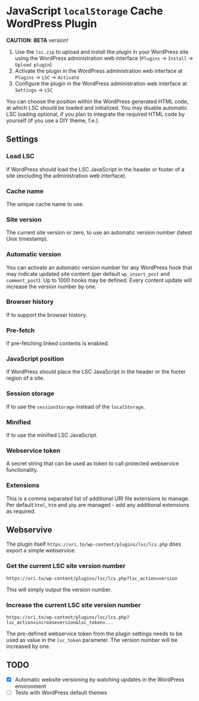 # JavaScript `localStorage` Cache WordPress Plugin

**CAUTION**: __BETA__ version!

1. Use the `lsc.zip` to upload and install the plugin in your WordPress site using the WordPress administration web interface (`Plugins` -> `Install` -> `Upload plugin`)
2. Activate the plugin in the WordPress administration web interface at `Plugins` -> `LSC` -> `Activate`
3. Configure the plugin in the WordPress administration web interface at `Settings` -> `LSC`

You can choose the position within the WordPress generated HTML code, at which LSC should be loaded and initialized. You may disable automatic LSC loading optional, if you plan to integrate the required HTML code by yourself (if you use a DIY theme, f.e.).

## Settings

### Load LSC

If WordPress should load the LSC JavaScript in the header or footer of a site (excluding the administration web interface).

### Cache name

The unique cache name to use.

### Site version

The current site version or zero, to use an automatic version number (latest Unix timestamp).

### Automatic version

You can activate an automatic version number for any WordPress hook that may indicate updated site content (per default `wp_insert_post` and `comment_post`). Up to 1000 hooks may be defined. Every content update will increase the version number by one.

### Browser history

If to support the browser history.

### Pre-fetch

If pre-fetching linked contents is enabled.

### JavaScript position

If WordPress should place the LSC JavaScript in the header or the footer region of a site.

### Session storage

If to use the `sessionStorage` instead of the `localStorage`.

### Minified

If to use the minified LSC JavaScript.

### Webservice token

A secret string that can be used as token to call protected webservice functionality.

### Extensions

This is a comma separated list of additional URI file extensions to manage. Per default `html`, `htm` and `php` are managed - add any additional extensions as required.

## Webservive

The plugin itself `https://uri.to/wp-content/plugins/lsc/lcs.php` does export a simple webservice:

### Get the current LSC site version number

```
https://uri.to/wp-content/plugins/lsc/lcs.php?lsc_action=version
```

This will simply output the version number.

### Increase the current LSC site version number

```
https://uri.to/wp-content/plugins/lsc/lcs.php?lsc_action=increaseversion&lsc_token=...
```

The pre-defined webservice token from the plugin settings needs to be used as value in the `lsc_token` parameter. The version number will be increased by one.

## TODO

- [x] Automatic website versioning by watching updates in the WordPress environment
- [ ] Tests with WordPress default themes
